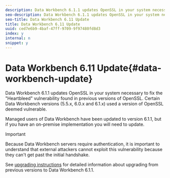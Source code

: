 ```yaml
---
description: Data Workbench 6.1.1 updates OpenSSL in your system necessary to fix the "Heartbleed" vulnerability found in previous versions of OpenSSL. Certain Data Workbench versions (5.5.x, 6.0.x and 6.1.x) used a version of OpenSSL deemed vulnerable.
seo-description: Data Workbench 6.1.1 updates OpenSSL in your system necessary to fix the "Heartbleed" vulnerability found in previous versions of OpenSSL. Certain Data Workbench versions (5.5.x, 6.0.x and 6.1.x) used a version of OpenSSL deemed vulnerable.
seo-title: Data Workbench 6.11 Update
title: Data Workbench 6.11 Update
uuid: ced7e6b9-4baf-47ff-9709-9f97480fd8d3
index: y
internal: n
snippet: y
---
```


# Data Workbench 6.11 Update{#data-workbench-update}

Data Workbench 6.1.1 updates OpenSSL in your system necessary to fix the "Heartbleed" vulnerability found in previous versions of OpenSSL. Certain Data Workbench versions (5.5.x, 6.0.x and 6.1.x) used a version of OpenSSL deemed vulnerable.

Managed users of Data Workbench have been updated to version 6.1.1, but if you have an on-premise implementation you will need to update.

>[!IMPORTANT]
>
>Because Data Workbench servers require authentication, it is important to understand that external attackers cannot exploit this vulnerability because they can't get past the initial handshake.

See [upgrading instructions](../../home/c-inst-svr/c-upgrd-uninst-sftwr/c-upgrd-sftwr/c-6-0-to-6-1-upgrade/c-6-0-to-6-1-upgrade.md#concept-fe2c858705434896941a7885ff17bb9c) for detailed information about upgrading from previous versions to Data Workbench 6.1.1. 
